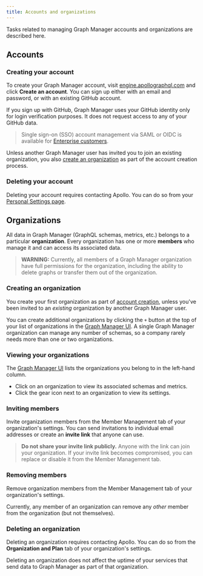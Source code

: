 ```yaml
---
title: Accounts and organizations
---
```


Tasks related to managing Graph Manager accounts and organizations are
described here.

## Accounts

### Creating your account

To create your Graph Manager account, visit [engine.apollographql.com](https://engine.apollographql.com) and click **Create an account**. You can sign
up either with an email and password, or with an existing GitHub account.

If you sign up with GitHub, Graph Manager uses your GitHub identity only for
login verification purposes. It does not request access to any of your GitHub
data.

>Single sign-on (SSO) account management via SAML or OIDC is available for [Enterprise customers](https://www.apollographql.com/plans/).

Unless another Graph Manager user has invited you to join an existing organization,
you also [create an organization](#creating-an-organization) as part of the account
creation process.

### Deleting your account
Deleting your account requires contacting Apollo. You can do so from your 
[Personal Settings page](https://engine.apollographql.com/user-settings).

## Organizations

All data in Graph Manager (GraphQL schemas, metrics, etc.) belongs to a particular 
**organization**. Every organization has one or more **members** who manage it
and can access its associated data.

> **WARNING:** Currently, all members of a Graph Manager organization have full 
> permissions for the organization, including the ability to delete graphs or 
> transfer them out of the organization.

### Creating an organization

You create your first organization as part of 
[account creation](#creating-your-account), unless you've been invited to
an _existing_ organization by another Graph Manager user.

You can create additional organizations by clicking the `+` button at the top
of your list of organizations in the [Graph Manager UI](https://engine.apollographql.com). A single Graph Manager
organization can manage any number of schemas, so a company rarely needs more than
one or two organizations.

### Viewing your organizations

The [Graph Manager UI](https://engine.apollographql.com) lists the organizations you belong to in the left-hand column.

* Click on an organization to view its associated schemas and metrics.
* Click the gear icon next to an organization to view its settings.

### Inviting members

Invite organization members from the Member Management tab of your 
organization's settings. You can send 
invitations to individual email addresses or create an **invite link** that anyone can use.

> **Do not share your invite link publicly.** Anyone with the link can join your 
> organization. If your invite link becomes compromised, you can
> replace or disable it from the Member Management tab.

### Removing members

Remove organization members from the Member Management tab of your
organization's settings.

Currently, any member of an organization can remove any _other_ member
from the organization (but not themselves).

### Deleting an organization

Deleting an organization requires contacting Apollo. You can do so from the 
**Organization and Plan** tab of your organization's settings.

Deleting an organization does not affect the uptime of your services that send data
to Graph Manager as part of that organization.
